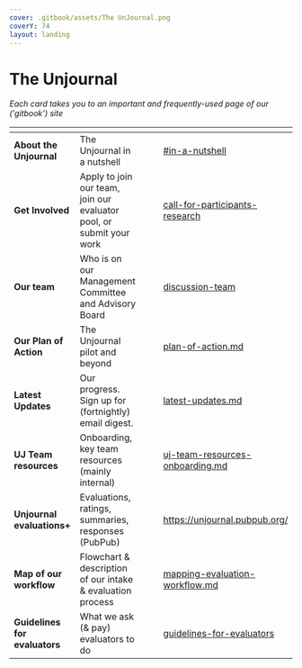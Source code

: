 ```yaml
---
cover: .gitbook/assets/The UnJournal.png
coverY: 74
layout: landing
---
```


# The Unjournal

_Each card takes you to an important and frequently-used page of our ('gitbook') site_

<table data-view="cards"><thead><tr><th></th><th></th><th data-hidden></th><th data-hidden data-card-cover data-type="files"></th><th data-hidden data-card-target data-type="content-ref"></th></tr></thead><tbody><tr><td><strong>About the Unjournal</strong></td><td>The Unjournal in a nutshell</td><td></td><td></td><td><a href="README (1).md#in-a-nutshell">#in-a-nutshell</a></td></tr><tr><td><strong>Get Involved</strong></td><td>Apply to join our team, join our evaluator pool, or submit your work</td><td></td><td></td><td><a href="readme/call-for-participants-research/">call-for-participants-research</a></td></tr><tr><td><strong>Our team</strong></td><td>Who is on our Management Committee and Advisory Board</td><td></td><td></td><td><a href="readme/discussion-team/">discussion-team</a></td></tr><tr><td><strong>Our Plan of Action</strong></td><td>The Unjournal pilot and beyond</td><td></td><td></td><td><a href="readme/plan-of-action.md">plan-of-action.md</a></td></tr><tr><td><strong>Latest Updates</strong></td><td>Our progress. Sign up for (fortnightly) email digest.</td><td></td><td></td><td><a href="readme-1/latest-updates.md">latest-updates.md</a></td></tr><tr><td><strong>UJ Team resources</strong></td><td>Onboarding, key team resources (mainly internal)</td><td></td><td></td><td><a href="management-tech-details-discussion/uj-team-resources-onboarding.md">uj-team-resources-onboarding.md</a></td></tr><tr><td><strong>Unjournal evaluations+</strong></td><td>Evaluations, ratings, summaries, responses (PubPub)</td><td></td><td></td><td><a href="https://unjournal.pubpub.org/">https://unjournal.pubpub.org/</a></td></tr><tr><td><strong>Map of our workflow</strong></td><td>Flowchart &#x26; description of our intake &#x26; evaluation process</td><td></td><td></td><td><a href="our-policies-evaluation-and-workflow/mapping-evaluation-workflow.md">mapping-evaluation-workflow.md</a></td></tr><tr><td><strong>Guidelines for evaluators</strong></td><td>What we ask (&#x26; pay) evaluators to do</td><td></td><td></td><td><a href="policies-projects-evaluation-workflow/evaluation/guidelines-for-evaluators/">guidelines-for-evaluators</a></td></tr></tbody></table>
